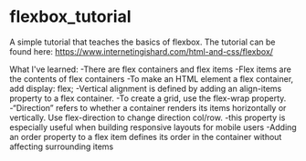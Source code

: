 # flexbox_tutorial
A simple tutorial that teaches the basics of flexbox.
The tutorial can be found here: https://www.internetingishard.com/html-and-css/flexbox/

What I've learned:
    -There are flex containers and flex items
    -Flex items are the contents of flex containers
    -To make an HTML element a flex container, add display: flex;
    -Vertical alignment is defined by adding an align-items property to a flex container.
    -To create a grid, use the flex-wrap property.
    -“Direction” refers to whether a container renders its items horizontally or vertically.
      Use flex-direction to change direction col/row.
      -this property is especially useful when building responsive layouts for mobile users
    -Adding an order property to a flex item defines its order in the container without affecting 
     surrounding items
    